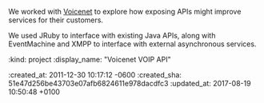 We worked with [Voicenet][] to explore how exposing APIs might improve services for their customers.

We used JRuby to interface with existing Java APIs, along with EventMachine and XMPP to interface with external asynchronous services.

[Voicenet]: http://www.voicenet-solutions.com/

:kind: project
:display_name: "Voicenet VOIP API"

:created_at: 2011-12-30 10:17:12 -0600
:created_sha: 51e47d256be43703e07afb6824611e978dacdfc3
:updated_at: 2017-08-19 10:50:48 +0100
